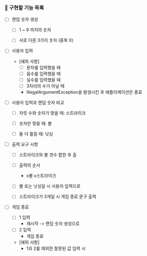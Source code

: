 ### 🚀 구현할 기능 목록

- [ ] 랜덤 숫자 생성
  - [ ] 1 ~ 9 까지의 숫자
  - [ ] 서로 다른 3가지 숫자 (중복 X)


- [ ] 사용자 입력
  - [예외 사항]
    - [ ] 문자를 입력했을 때
    - [ ] 음수를 입력했을 때
    - [ ] 실수를 입력했을 때
    - [ ] 3자리의 수가 아닐 때
    - IllegalArgumentException을 발생시킨 후 애플리케이션은 종료
    

- [ ] 사용자 입력과 랜덤 숫자 비교
  - [ ] 자릿 수와 숫자가 맞을 때: 스트라이크
  - [ ] 숫자만 맞을 때: 볼
  - [ ] 둘 다 틀릴 때: 낫싱


- [ ] 출력 요구 사항
  - [ ] 스트라이크와 볼 갯수 합한 후 출
  - [ ] 출력의 순서
    - x볼 x스트라이크
  - [ ] 볼 또는 낫싱일 시 사용자 입력으로
  - [ ] 스트라이크가 3개일 시 게임 종료 문구 출력


- [ ] 게임 종료
  - [ ] 1 입력
    - 재시작 -> 랜덤 숫자 생성으로
  - [ ] 2 입력
    - 게임 종료
  - [예외 사항]
    - 1과 2를 제외한 잘못된 값 입력 시
